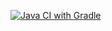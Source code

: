[![Java CI with Gradle](https://github.com/AkhnovskayaYuliya/PostmanEcho/actions/workflows/gradle.yml/badge.svg)](https://github.com/AkhnovskayaYuliya/PostmanEcho/actions/workflows/gradle.yml)
